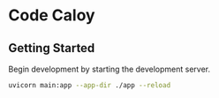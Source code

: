 # Code Caloy

## Getting Started

Begin development by starting the development server.

```bash
uvicorn main:app --app-dir ./app --reload
```
